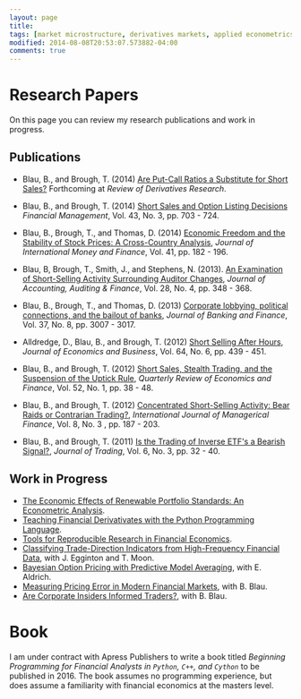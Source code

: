 ```yaml
---
layout: page
title: 
tags: [market microstructure, derivatives markets, applied econometrics, computational methods]
modified: 2014-08-08T20:53:07.573882-04:00
comments: true
---
```


# Research Papers

On this page you can review my research publications and work in progress.

## Publications

-	Blau, B., and Brough, T. (2014) [Are Put-Call Ratios a Substitute for Short Sales?](http://link.springer.com/article/10.1007/s11147-014-9102-3) 
	Forthcoming at *Review of Derivatives Research*.

-	Blau, B., and Brough, T. (2014) [Short Sales and Option Listing Decisions](http://goo.gl/bFUpCD)
	*Financial Management*, Vol. 43, No. 3, pp. 703 - 724.

-	Blau, B., Brough, T., and Thomas, D. (2014) [Economic Freedom and the Stability of Stock Prices: A Cross-Country Analysis](http://goo.gl/kBHZ9A),
	*Journal of International Money and Finance*, Vol. 41, pp. 182 - 196.

-	Blau, B, Brough, T., Smith, J., and Stephens, N. (2013). [An Examination of Short-Selling Activity Surrounding Auditor Changes](http://goo.gl/x9JXDc), 
	*Journal of Accounting, Auditing & Finance*, Vol. 28, No. 4, pp. 348 - 368.

-	Blau, B., Brough, T., and Thomas, D. (2013) [Corporate lobbying, political connections, and the bailout of banks](http://goo.gl/wUsH01),
	*Journal of Banking and Finance*, Vol. 37, No. 8, pp. 3007 - 3017. 

-	Alldredge, D., Blau, B., and Brough, T. (2012) [Short Selling After Hours](http://goo.gl/HLWUcX),
	*Journal of Economics and Business*, Vol. 64, No. 6, pp. 439 - 451.

-	Blau, B., and Brough, T. (2012) [Short Sales, Stealth Trading, and the Suspension of the Uptick Rule](http://goo.gl/VHDpUx),
	*Quarterly Review of Economics and Finance*, Vol. 52, No. 1, pp. 38 - 48.

-	Blau, B., and Brough, T. (2012) [Concentrated Short-Selling Activity: Bear Raids or Contrarian Trading?](http://goo.gl/xwzol8),
	*International Journal of Managerical Finance*, Vol. 8, No. 3 , pp. 187 - 203.

-	Blau, B., and Brough, T. (2011) [Is the Trading of Inverse ETF's a Bearish Signal?](http://goo.gl/mIIu5t),
	*Journal of Trading*, Vol. 6, No. 3, pp. 32 - 40.


## Work in Progress 
- [The Economic Effects of Renewable Portfolio Standards: An Econometric Analysis]().
- [Teaching Financial Derivativates with the Python Programming Language]().
- [Tools for Reproducible Research in Financial Economics]().
- [Classifying Trade-Direction Indicators from High-Frequency Financial Data](), with J. Egginton and T. Moon.
- [Bayesian Option Pricing with Predictive Model Averaging](), with E. Aldrich.
- [Measuring Pricing Error in Modern Financial Markets](), with B. Blau.
- [Are Corporate Insiders Informed Traders?](), with B. Blau. 


# Book

I am under contract with Apress Publishers to write a book titled *Beginning Programming for Financial Analysts in `Python`, `C++`, and `Cython`* to be published in 2016. The book assumes no programming experience, but does assume a familiarity with financial economics at the masters level. 



